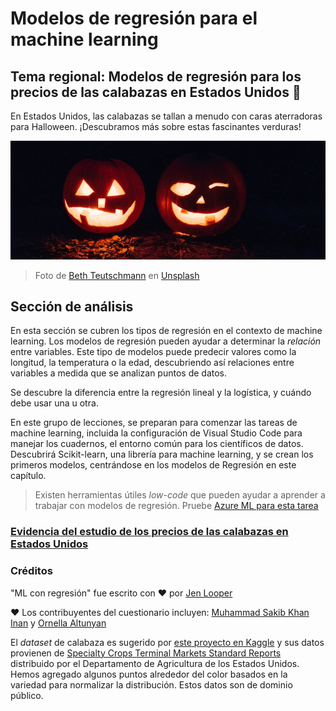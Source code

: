 # Modelos de regresión para el machine learning
## Tema regional: Modelos de regresión para los precios de las calabazas en Estados Unidos 🎃

En Estados Unidos, las calabazas se tallan a menudo con caras aterradoras para Halloween. ¡Descubramos más sobre estas fascinantes verduras!

![jack-o-lanterns](./img/image.png)
> Foto de <a href="https://unsplash.com/@teutschmann?utm_source=unsplash&utm_medium=referral&utm_content=creditCopyText">Beth Teutschmann</a> en <a href="https://unsplash.com/s/photos/jack-o-lanterns?utm_source=unsplash&utm_medium=referral&utm_content=creditCopyText">Unsplash</a>
  
## Sección de análisis

En esta sección se cubren los tipos de regresión en el contexto de machine learning. Los modelos de regresión pueden ayudar a determinar la _relación_ entre variables. Este tipo de modelos puede predecir valores como la longitud, la temperatura o la edad, descubriendo así relaciones entre variables a medida que se analizan puntos de datos.

Se descubre la diferencia entre la regresión lineal y la logística, y cuándo debe usar una u otra.

En este grupo de lecciones, se preparan para comenzar las tareas de machine learning, incluida la configuración de Visual Studio Code para manejar los cuadernos, el entorno común para los científicos de datos. Descubrirá Scikit-learn, una librería para machine learning, y se crean los primeros modelos, centrándose en los modelos de Regresión en este capítulo.

> Existen herramientas útiles _low-code_ que pueden ayudar a aprender a trabajar con modelos de regresión. Pruebe [Azure ML para esta tarea](https://docs.microsoft.com/learn/modules/create-regression-model-azure-machine-learning-designer/?WT.mc_id=academic-77952-leestott)

<h3><a href="./notebook.ipynb">Evidencia del estudio de los precios de las calabazas en Estados Unidos</a></h3>


### Créditos

"ML con regresión" fue escrito con ♥️ por [Jen Looper](https://twitter.com/jenlooper)

♥️ Los contribuyentes del cuestionario incluyen: [Muhammad Sakib Khan Inan](https://twitter.com/Sakibinan) y [Ornella Altunyan](https://twitter.com/ornelladotcom)

El _dataset_ de calabaza es sugerido por [este proyecto en Kaggle](https://www.kaggle.com/usda/a-year-of-pumpkin-prices) y sus datos provienen de [Specialty Crops Terminal Markets Standard Reports](https://www.marketnews.usda.gov/mnp/fv-report-config-step1?type=termPrice) distribuido por el Departamento de Agricultura de los Estados Unidos. Hemos agregado algunos puntos alrededor del color basados en la variedad para normalizar la distribución. Estos datos son de dominio público.